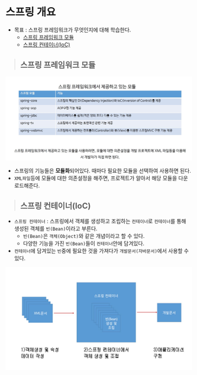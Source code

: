 # 스프링 개요

+ 목표 : 스프링 프레임워크가 무엇인지에 대해 학습한다.
    + [스프링 프레임워크 모듈](https://github.com/journeytorainbow/Spring_study_note/blob/master/%EC%8A%A4%ED%94%84%EB%A7%81_%EA%B0%9C%EC%9A%94/%EB%A9%94%EB%AA%A8.md#%EC%8A%A4%ED%94%84%EB%A7%81-%ED%94%84%EB%A0%88%EC%9E%84%EC%9B%8C%ED%81%AC-%EB%AA%A8%EB%93%88)
    + [스프링 컨테이너(IoC)](https://github.com/journeytorainbow/Spring_study_note/blob/master/%EC%8A%A4%ED%94%84%EB%A7%81_%EA%B0%9C%EC%9A%94/%EB%A9%94%EB%AA%A8.md#%EC%8A%A4%ED%94%84%EB%A7%81-%EC%BB%A8%ED%85%8C%EC%9D%B4%EB%84%88ioc)

> ## 스프링 프레임워크 모듈

<img src="https://github.com/journeytorainbow/Spring_study_note/blob/master/%EC%8A%A4%ED%94%84%EB%A7%81_%EA%B0%9C%EC%9A%94/img/img1.JPG?raw=true">

+ 스프링의 기능들은 **모듈화**되어있다. 때마다 필요한 모듈을 선택하여 사용하면 된다.
+ `XML파일`등에 모듈에 대한 의존설정을 해주면, 프로젝트가 알아서 해당 모듈을 다운로드해준다.

> ## 스프링 컨테이너(IoC)

+ `스프링 컨테이너` : 스프링에서 객체를 생성하고 조립하는 `컨테이너`로 `컨테이너`를 통해 생성된 객체를 `빈(Bean)`이라고 부른다.
    + `빈(Bean)`은 `객체(Object)`와 같은 개념이라고 할 수 있다.
    + 다양한 기능을 가진 `빈(Bean)`들이 `컨테이너`안에 담겨있다.
+ `컨테이너`에 담겨있는 `빈`중에 필요한 것을 가져다가 `개발문서(자바문서)`에서 사용할 수 있다.

<img src="https://github.com/journeytorainbow/Spring_study_note/blob/master/%EC%8A%A4%ED%94%84%EB%A7%81_%EA%B0%9C%EC%9A%94/img/img2.JPG?raw=true">